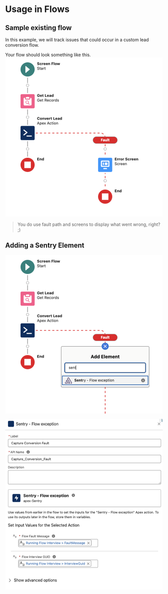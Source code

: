 # Usage in Flows

## Sample existing flow

In this example, we will track issues that could occur in a custom lead conversion flow.

Your flow should look something like this.
![Existing Flow](existingFlow.png)

> You do use fault path and screens to display what went wrong, right? ;)

## Adding a Sentry Element

![Adding the element](addElement.png)

![Configuring the element](configureElement.png)
